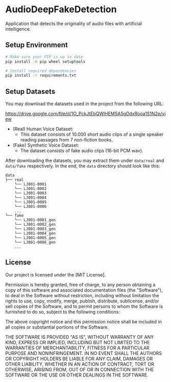 # AudioDeepFakeDetection

Application that detects the originality of audio files with artificial intelligence.

## Setup Environment

```bash
# Make sure your PIP is up to date
pip install -U pip wheel setuptools

# Install required dependencies
pip install -r requirements.txt
```

## Setup Datasets

You may download the datasets used in the project from the following URL:

https://drive.google.com/file/d/1O_PckJtEbQWlHEMSA5gDdxRooa1S1N2p/view

-   (Real) Human Voice Dataset:
    -   This dataset consists of 10.000 short audio clips of a single speaker reading passages from 7 non-fiction books.
-   (Fake) Synthetic Voice Dataset: 
    -   The dataset consists of fake audio clips (16-bit PCM wav).

After downloading the datasets, you may extract them under `data/real` and `data/fake` respectively. In the end, the `data` directory should look like this:

```
data
├── real
    └── LJ001-0001
    └── LJ001-0002
    └── LJ001-0003
    └── LJ001-0004
    └── LJ001-0005
    └── LJ001-0006
    ...
└── fake
    └── LJ001-0001_gen
    └── LJ001-0002_gen
    └── LJ001-0003_gen
    └── LJ001-0004_gen
    └── LJ001-0005_gen
    └── LJ001-0006_gen
    ...
```


## License

Our project is licensed under the [MIT License].

Permission is hereby granted, free of charge, to any person obtaining a copy
of this software and associated documentation files (the "Software"), to deal
in the Software without restriction, including without limitation the rights
to use, copy, modify, merge, publish, distribute, sublicense, and/or sell
copies of the Software, and to permit persons to whom the Software is
furnished to do so, subject to the following conditions:

The above copyright notice and this permission notice shall be included in all
copies or substantial portions of the Software.

THE SOFTWARE IS PROVIDED "AS IS", WITHOUT WARRANTY OF ANY KIND, EXPRESS OR
IMPLIED, INCLUDING BUT NOT LIMITED TO THE WARRANTIES OF MERCHANTABILITY,
FITNESS FOR A PARTICULAR PURPOSE AND NONINFRINGEMENT. IN NO EVENT SHALL THE
AUTHORS OR COPYRIGHT HOLDERS BE LIABLE FOR ANY CLAIM, DAMAGES OR OTHER
LIABILITY, WHETHER IN AN ACTION OF CONTRACT, TORT OR OTHERWISE, ARISING FROM,
OUT OF OR IN CONNECTION WITH THE SOFTWARE OR THE USE OR OTHER DEALINGS IN THE
SOFTWARE.



